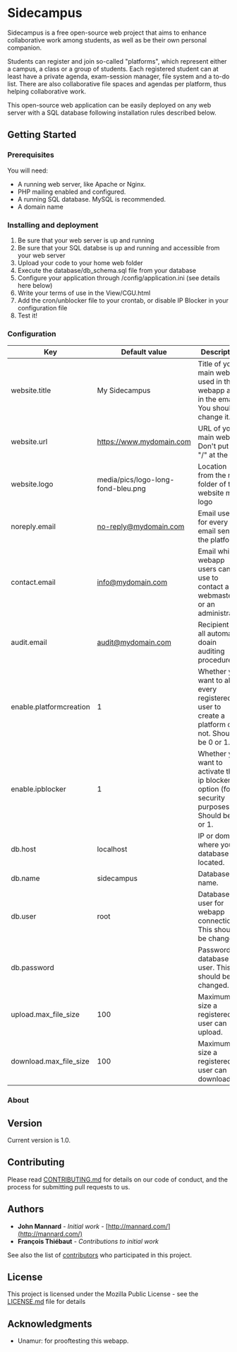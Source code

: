
# Sidecampus

Sidecampus is a free open-source web project that aims to enhance collaborative work among students, as well as be their own personal companion. 

Students can register and join so-called "platforms", which represent either a campus, a class or a group of students. 
Each registered student can at least have a private agenda, exam-session manager, file system and a to-do list. 
There are also collaborative file spaces and agendas per platform, thus helping collaborative work. 

This open-source web application can be easily deployed on any web server with a SQL database following installation rules described below. 

## Getting Started


### Prerequisites

You will need:
- A running web server, like Apache or Nginx.
- PHP mailing enabled and configured.
- A running SQL database. MySQL is recommended.
- A domain name 

### Installing and deployment

1. Be sure that your web server is up and running
2. Be sure that your SQL databse is up and running and accessible from your web server 
3. Upload your code to your home web folder
4. Execute the database/db_schema.sql file from your database 
5. Configure your application through /config/application.ini (see details here below)
6. Write your terms of use in the View/CGU.html
7. Add the cron/unblocker file to your crontab, or disable IP Blocker in your configuration file
8. Test it!

### Configuration

| Key | Default value | Description |
| --- | --- | --- |
| website.title | My Sidecampus | Title of your main website used in the webapp and in the emails. You should change it. |
| website.url | https://www.mydomain.com | URL of your main website. Don't put an "/" at the end |
| website.logo | media/pics/logo-long-fond-bleu.png | Location from the root folder of the website main logo |
| noreply.email | no-reply@mydomain.com | Email used for every email sent by the platform. |
| contact.email | info@mydomain.com | Email which webapp users can use to contact a webmaster or an administrator. |
| audit.email | audit@mydomain.com | Recipient for all automatic doain auditing procedures. |
| enable.platformcreation | 1 | Whether you want to allow every registered user to create a platform or not. Should be 0 or 1. |
| enable.ipblocker | 1 | Whether you want to activate the ip blocker option (for security purposes). Should be 0 or 1. |
| db.host | localhost | IP or domain where your database is located. |
| db.name | sidecampus | Database name. |
| db.user | root | Database user for webapp connection. This should be changed. |
| db.password | | Password of database user. This should be changed. |
| upload.max_file_size | 100 | Maximum size a registered user can upload. |
| download.max_file_size | 100 | Maximum size a registered user can download. |

### About

## Version
Current version is 1.0.

## Contributing

Please read [CONTRIBUTING.md](https://github.com/videony/sidecampus/blob/master/CONTRIBUTING.md) for details on our code of conduct, and the process for submitting pull requests to us.

## Authors

* **John Mannard** - *Initial work* - [http://mannard.com/](http://mannard.com/)
* **François Thiébaut** - *Contributions to initial work*

See also the list of [contributors](https://github.com/videony/sidecampus/contributors) who participated in this project.

## License

This project is licensed under the Mozilla Public License - see the [LICENSE.md](https://github.com/videony/sidecampus/blob/master/LICENSE) file for details

## Acknowledgments

* Unamur: for prooftesting this webapp.
